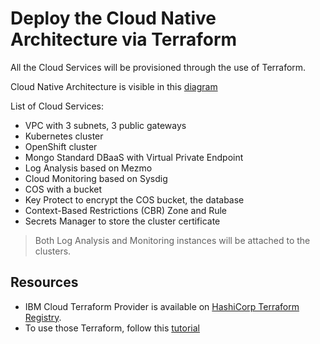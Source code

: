 # Deploy the Cloud Native Architecture via Terraform

All the Cloud Services will be provisioned through the use of Terraform.

Cloud Native Architecture is visible in this [diagram](https://raw.githubusercontent.com/lionelmace/mytodo/master/images/ibmcloud-mytodo-tf.svg)

List of Cloud Services:

* VPC with 3 subnets, 3 public gateways
* Kubernetes cluster
* OpenShift cluster
* Mongo Standard DBaaS with Virtual Private Endpoint
* Log Analysis based on Mezmo
* Cloud Monitoring based on Sysdig
* COS with a bucket
* Key Protect to encrypt the COS bucket, the database
* Context-Based Restrictions (CBR) Zone and Rule
* Secrets Manager to store the cluster certificate

> Both Log Analysis and Monitoring instances will be attached to the clusters.

## Resources

* IBM Cloud Terraform Provider is available on [HashiCorp Terraform Registry](https://registry.terraform.io/providers/IBM-Cloud/ibm).
* To use those Terraform, follow this [tutorial](https://lionelmace.github.io/iks-lab/#/05-advanced/appendix-terraform)
